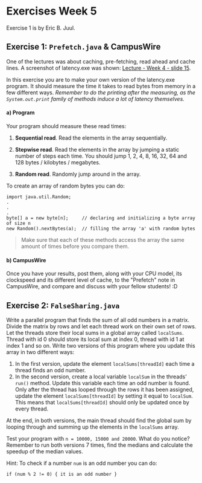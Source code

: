 # Exercises Week 5

Exercise 1 is by Eric B. Juul.

## Exercise 1: `Prefetch.java` & CampusWire
One of the lectures was about caching, pre-fetching, read ahead and cache lines. A screenshot of latency.exe was shown: [Lecture - Week 4 - slide 15](https://www.uio.no/studier/emner/matnat/ifi/IN3030/v21/lecture-slides-v21/lecture-4-2021-material-as-presented/).

In this exercise you are to make your own version of the latency.exe program. It should measure the time it takes to read bytes from memory in a few different ways. *Remember to do the printing after the measuring, as the `System.out.print` family of methods induce a lot of latency themselves.*

#### a) Program
Your program should measure these read times:

1. **Sequential read**. Read the elements in the array sequentially.

2. **Stepwise read**. Read the elements in the array by jumping a static number of steps each time. You should jump 1, 2, 4, 8, 16, 32, 64 and 128 bytes / kilobytes / megabytes.

3. **Random read**. Randomly jump around in the array.

To create an array of random bytes you can do:

```
import java.util.Random;
.
.
.
byte[] a = new byte[n];     // declaring and initializing a byte array of size n
new Random().nextBytes(a);  // filling the array 'a' with random bytes
```

> Make sure that each of these methods access the array the same amount of times before you compare them.

#### b) CampusWire
Once you have your results, post them, along with your CPU model, its clockspeed and its different level of cache, to the "Prefetch" note in CampusWire, and compare and discuss with your fellow students! :D

## Exercise 2: `FalseSharing.java`
Write a parallel program that finds the sum of all odd numbers in a matrix. Divide the matrix by rows and let each thread work on their own set of rows. Let the threads store their local sums in a global array called `localSums`. Thread with id 0 should store its local sum at index 0, thread with id 1 at index 1 and so on. Write two versions of this program where you update this array in two different ways:

1. In the first version, update the element `localSums[threadId]` each time a thread finds an odd number.
2. In the second version, create a local variable `localSum` in the threads' `run()` method. Update this variable each time an odd number is found. Only after the thread has looped through the rows it has been assigned, update the element `localSums[threadId]` by setting it equal to `localSum`. This means that `localSums[threadId]` should only be updated once by every thread.

At the end, in both versions, the main thread should find the global sum by looping through and summing up the elements in the `localSums` array.

Test your program with `n = 10000, 15000 and 20000`. What do you notice? Remember to run both versions 7 times, find the medians and calculate the speedup of the median values.

Hint: To check if a number `num` is an odd number you can do:

```
if (num % 2 != 0) { it is an odd number }
```
